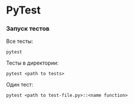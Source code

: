 <h1>PyTest</h1>

<h3>Запуск тестов</h3>

Все тесты:
```shell
pytest
```
Тесты в директории:
```shell
pytest <path to tests>
```
Один тест:
```shell
pytest <path to test-file.py>::<name function>
```